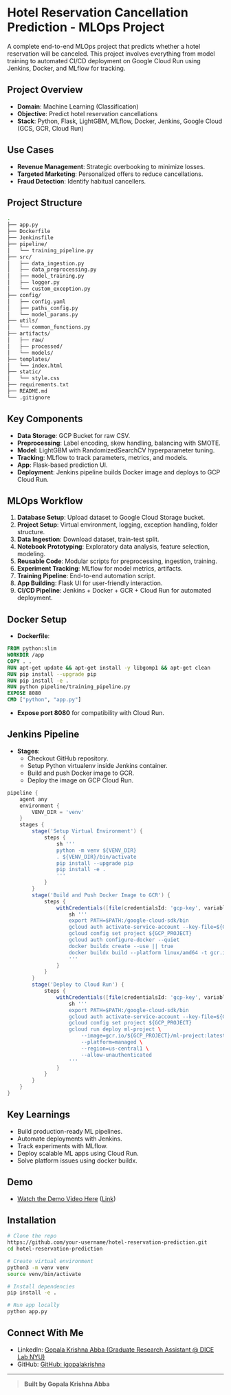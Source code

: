 # Hotel Reservation Cancellation Prediction - MLOps Project



A complete end-to-end MLOps project that predicts whether a hotel reservation will be canceled. This project involves everything from model training to automated CI/CD deployment on Google Cloud Run using Jenkins, Docker, and MLflow for tracking.

## Project Overview

- **Domain**: Machine Learning (Classification)
- **Objective**: Predict hotel reservation cancellations
- **Stack**: Python, Flask, LightGBM, MLflow, Docker, Jenkins, Google Cloud (GCS, GCR, Cloud Run)

## Use Cases

- **Revenue Management**: Strategic overbooking to minimize losses.
- **Targeted Marketing**: Personalized offers to reduce cancellations.
- **Fraud Detection**: Identify habitual cancellers.

## Project Structure

```bash
.
├── app.py
├── Dockerfile
├── Jenkinsfile
├── pipeline/
│   └── training_pipeline.py
├── src/
│   ├── data_ingestion.py
│   ├── data_preprocessing.py
│   ├── model_training.py
│   ├── logger.py
│   └── custom_exception.py
├── config/
│   ├── config.yaml
│   ├── paths_config.py
│   └── model_params.py
├── utils/
│   └── common_functions.py
├── artifacts/
│   ├── raw/
│   ├── processed/
│   └── models/
├── templates/
│   └── index.html
├── static/
│   └── style.css
├── requirements.txt
├── README.md
└── .gitignore
```

## Key Components

- **Data Storage**: GCP Bucket for raw CSV.
- **Preprocessing**: Label encoding, skew handling, balancing with SMOTE.
- **Model**: LightGBM with RandomizedSearchCV hyperparameter tuning.
- **Tracking**: MLflow to track parameters, metrics, and models.
- **App**: Flask-based prediction UI.
- **Deployment**: Jenkins pipeline builds Docker image and deploys to GCP Cloud Run.

## MLOps Workflow

1. **Database Setup**: Upload dataset to Google Cloud Storage bucket.
2. **Project Setup**: Virtual environment, logging, exception handling, folder structure.
3. **Data Ingestion**: Download dataset, train-test split.
4. **Notebook Prototyping**: Exploratory data analysis, feature selection, modeling.
5. **Reusable Code**: Modular scripts for preprocessing, ingestion, training.
6. **Experiment Tracking**: MLflow for model metrics, artifacts.
7. **Training Pipeline**: End-to-end automation script.
8. **App Building**: Flask UI for user-friendly interaction.
9. **CI/CD Pipeline**: Jenkins + Docker + GCR + Cloud Run for automated deployment.

## Docker Setup

- **Dockerfile**:

```Dockerfile
FROM python:slim
WORKDIR /app
COPY . .
RUN apt-get update && apt-get install -y libgomp1 && apt-get clean
RUN pip install --upgrade pip
RUN pip install -e .
RUN python pipeline/training_pipeline.py
EXPOSE 8080
CMD ["python", "app.py"]
```

- **Expose port 8080** for compatibility with Cloud Run.

## Jenkins Pipeline

- **Stages**:
  - Checkout GitHub repository.
  - Setup Python virtualenv inside Jenkins container.
  - Build and push Docker image to GCR.
  - Deploy the image on GCP Cloud Run.

```groovy
pipeline {
    agent any
    environment {
        VENV_DIR = 'venv'
    }
    stages {
        stage('Setup Virtual Environment') {
            steps {
                sh '''
                python -m venv ${VENV_DIR}
                . ${VENV_DIR}/bin/activate
                pip install --upgrade pip
                pip install -e .
                '''
            }
        }
        stage('Build and Push Docker Image to GCR') {
            steps {
                withCredentials([file(credentialsId: 'gcp-key', variable : 'GOOGLE_APPLICATION_CREDENTIALS')]){
                    sh '''
                    export PATH=$PATH:/google-cloud-sdk/bin
                    gcloud auth activate-service-account --key-file=${GOOGLE_APPLICATION_CREDENTIALS}
                    gcloud config set project ${GCP_PROJECT}
                    gcloud auth configure-docker --quiet
                    docker buildx create --use || true
                    docker buildx build --platform linux/amd64 -t gcr.io/${GCP_PROJECT}/ml-project:latest . --push
                    '''
                }
            }
        }
        stage('Deploy to Cloud Run') {
            steps {
                withCredentials([file(credentialsId: 'gcp-key', variable : 'GOOGLE_APPLICATION_CREDENTIALS')]){
                    sh '''
                    export PATH=$PATH:/google-cloud-sdk/bin
                    gcloud auth activate-service-account --key-file=${GOOGLE_APPLICATION_CREDENTIALS}
                    gcloud config set project ${GCP_PROJECT}
                    gcloud run deploy ml-project \
                        --image=gcr.io/${GCP_PROJECT}/ml-project:latest \
                        --platform=managed \
                        --region=us-central1 \
                        --allow-unauthenticated
                    '''
                }
            }
        }
    }
}
```

## Key Learnings

- Build production-ready ML pipelines.
- Automate deployments with Jenkins.
- Track experiments with MLflow.
- Deploy scalable ML apps using Cloud Run.
- Solve platform issues using docker buildx.

## Demo

- [Watch the Demo Video Here]() ([Link](https://vimeo.com/1076270673?share=copy#t=0))

## Installation

```bash
# Clone the repo
https://github.com/your-username/hotel-reservation-prediction.git
cd hotel-reservation-prediction

# Create virtual environment
python3 -m venv venv
source venv/bin/activate

# Install dependencies
pip install -e .

# Run app locally
python app.py
```

## Connect With Me

- LinkedIn: [Gopala Krishna Abba (Graduate Research Assistant @ DICE Lab NYU)](https://linkedin.com/in/igopalakrishna)
- GitHub: [GitHub: igopalakrishna](https://github.com/igopalakrishna)

---

> **Built by Gopala Krishna Abba**
